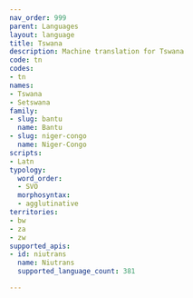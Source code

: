 ```yaml
---
nav_order: 999
parent: Languages
layout: language
title: Tswana
description: Machine translation for Tswana
code: tn
codes:
- tn
names:
- Tswana
- Setswana
family:
- slug: bantu
  name: Bantu
- slug: niger-congo
  name: Niger-Congo
scripts:
- Latn
typology:
  word_order:
  - SVO
  morphosyntax:
  - agglutinative
territories:
- bw
- za
- zw
supported_apis:
- id: niutrans
  name: Niutrans
  supported_language_count: 381

---
```


